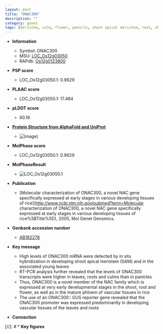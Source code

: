 ```yaml
---
layout: post
title: "ONAC300"
description: ""
category: genes
tags: [meristem, culm, flower, panicle, shoot apical meristem, root, shoot]
---
```


* **Information**  
    + Symbol: ONAC300  
    + MSU: [LOC_Os12g03050](http://rice.plantbiology.msu.edu/cgi-bin/ORF_infopage.cgi?orf=LOC_Os12g03050)  
    + RAPdb: [Os12g0123800](http://rapdb.dna.affrc.go.jp/viewer/gbrowse_details/irgsp1?name=Os12g0123800)  

* **PSP score**  
    + LOC_Os12g03050.1: 0.9629 

* **PLAAC score**  
    + LOC_Os12g03050.1: 17.484 

* **pLDDT score**
    + 60.16

* **[Protein Structure from AlphaFold and UniProt](https://www.uniprot.org/uniprotkb/Q5CD17/entry#structure)**
    + ![image](https://ricepsp.github.io/images/Q5/AF-Q5CD17-F1.png))

* **MolPhase score**
    + LOC_Os12g03050.1: 0.9629

* **MolPhaseResult**
    + ![LOC_Os12g03050.1](https://ricepsp.github.io/pictures/LOC_Os12g/LOC_Os12g03050.1.png)

* **Publication**  
    + [Molecular characterization of ONAC300, a novel NAC gene specifically expressed at early stages in various developing tissues of rice](http://www.ncbi.nlm.nih.gov/pubmed?term=Molecular characterization of ONAC300, a novel NAC gene specifically expressed at early stages in various developing tissues of rice%5BTitle%5D), 2005, Mol Genet Genomics.

* **Genbank accession number**  
    + [AB182278](http://www.ncbi.nlm.nih.gov/nuccore/AB182278)

* **Key message**  
    + High levels of ONAC300 mRNA were detected by in situ hybridization in developing shoot apical meristem (SAM) and in the associated young leaves
    + RT-PCR analysis further revealed that the levels of ONAC300 transcripts were higher in leaves, roots and culms than in panicles
    + Thus, ONAC300 is a novel member of the NAC family which is expressed at very early developmental stages in the shoot, root and flower, as well as in the mature phloem of vascular tissues in rice
    + The use of an ONAC300:: GUS reporter gene revealed that the ONAC300 promoter was expressed predominantly in developing vascular tissues of the leaves and roots

* **Connection**  

[//]: # * **Key figures**  


